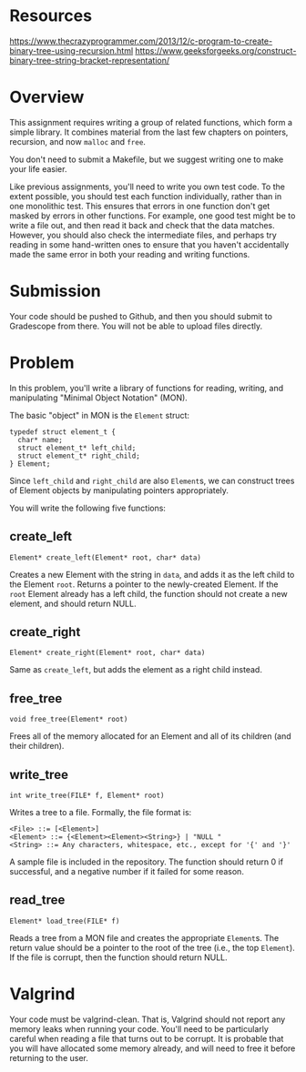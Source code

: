 # Resources
https://www.thecrazyprogrammer.com/2013/12/c-program-to-create-binary-tree-using-recursion.html
https://www.geeksforgeeks.org/construct-binary-tree-string-bracket-representation/


# Overview
This assignment requires writing a group of related functions, which form a simple library.  It combines material from the last few chapters on pointers, recursion, and now `malloc` and `free`.

You don't need to submit a Makefile, but we suggest writing one to make your life easier.

Like previous assignments, you'll need to write you own test code.  To the extent possible, you should test each function individually, rather than in one monolithic test.  This ensures that errors in one function don't get masked by errors in other functions.  For example, one good test might be to write a file out, and then read it back and check that the data matches.  However, you should also check the intermediate files, and perhaps try reading in some hand-written ones to ensure that you haven't accidentally made the same error in both your reading and writing functions.

# Submission
Your code should be pushed to Github, and then you should submit to Gradescope from there.  You will not be able to upload files directly.

# Problem
In this problem, you'll write a library of functions for reading, writing, and manipulating "Minimal Object Notation" (MON).

The basic "object" in MON is the `Element` struct:

    typedef struct element_t {
      char* name;
      struct element_t* left_child;
      struct element_t* right_child;
    } Element;

Since `left_child` and `right_child` are also `Element`s, we can construct trees of Element objects by manipulating pointers appropriately.

You will write the following five functions:

## create_left

    Element* create_left(Element* root, char* data)

Creates a new Element with the string in `data`, and adds it as the left child to the Element `root`.  Returns a pointer to the newly-created Element.  If the `root` Element already has a left child, the function should not create a new element, and should return NULL.

## create_right

    Element* create_right(Element* root, char* data)

Same as `create_left`, but adds the element as a right child instead.

## free_tree

    void free_tree(Element* root)

Frees all of the memory allocated for an Element and all of its children (and their children).

## write_tree

    int write_tree(FILE* f, Element* root)

Writes a tree to a file.  Formally, the file format is:

    <File> ::= [<Element>]
    <Element> ::= {<Element><Element><String>} | "NULL "
    <String> ::= Any characters, whitespace, etc., except for '{' and '}'

A sample file is included in the repository.
The function should return 0 if successful, and a negative number if it failed for some reason.

## read_tree

    Element* load_tree(FILE* f)

Reads a tree from a MON file and creates the appropriate `Element`s.
The return value should be a pointer to the root of the tree (i.e., the top `Element`).  If the file is corrupt, then the function should return NULL.

# Valgrind
Your code must be valgrind-clean.  That is, Valgrind should not report any memory leaks when running your code.
You'll need to be particularly careful when reading a file that turns out to be corrupt.  It is probable that you will have allocated some memory already, and will need to free it before returning to the user.

